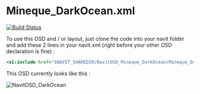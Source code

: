 Mineque_DarkOcean.xml
=====================
[![Build Status](https://navit.ci.cloudbees.com/buildStatus/icon?job=mineque-NavitOSD_DarkOcean)](https://navit.ci.cloudbees.com/job/mineque-NavitOSD_DarkOcean/)


To use this OSD and / or layout, just clone the code into your navit folder and add these 2 lines in your navit.xml (right before your other OSD declaration is fine) :
```xml
<xi:include href="$NAVIT_SHAREDIR/NavitOSD_Mineque_DarkOcean/Mineque_DarkOcean.xml" xpointer="xpointer(/xiroot)"/>

```

This OSD currently looks like this :

![NavitOSD_DarkOcean](https://drone.io/github.com/pgrandin/navit/files/bin/navit/mineque.png)
